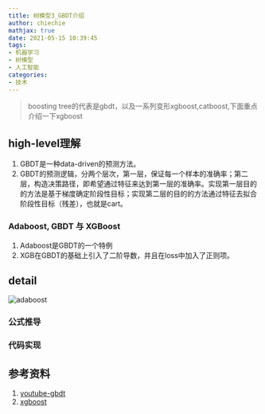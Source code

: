 ```yaml
---
title: 树模型3_GBDT介绍
author: chiechie
mathjax: true
date: 2021-05-15 10:39:45
tags:
- 机器学习
- 树模型
- 人工智能
categories:
- 技术
---
```


> boosting tree的代表是gbdt，以及一系列变形xgboost,catboost,下面重点介绍一下xgboost

## high-level理解

1. GBDT是一种data-driven的预测方法。
2. GBDT的预测逻辑，分两个层次，第一层，保证每一个样本的准确率；第二层，构造决策路径，即希望通过特征来达到第一层的准确率。实现第一层目的的方法是基于梯度确定阶段性目标；实现第二层的目的的方法通过特征去拟合阶段性目标（残差），也就是cart。


### Adaboost, GBDT 与 XGBoost

1. Adaboost是GBDT的一个特例
2. XGB在GBDT的基础上引入了二阶导数，并且在loss中加入了正则项。


## detail

![adaboost](./img.png)

### 公式推导


### 代码实现


## 参考资料
1. [youtube-gbdt](https://www.youtube.com/watch?v=2xudPOBz-vs)
2. [xgboost](https://arxiv.org/pdf/1603.02754.pdf)